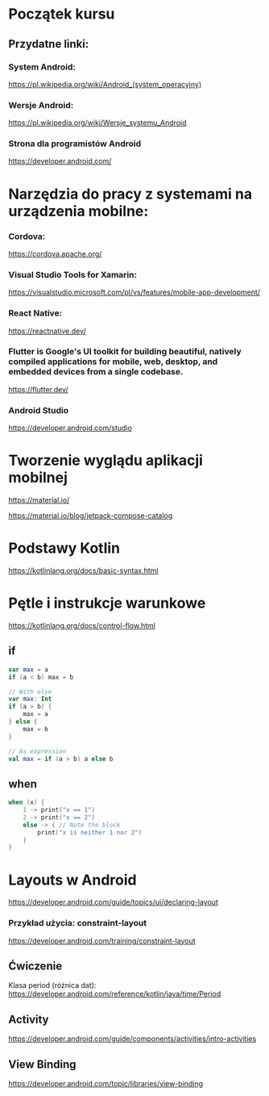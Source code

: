 # Początek kursu

## Przydatne linki:
### System Android:
https://pl.wikipedia.org/wiki/Android_(system_operacyjny)
### Wersje Android:
https://pl.wikipedia.org/wiki/Wersje_systemu_Android
### Strona dla programistów Android
https://developer.android.com/

# Narzędzia do pracy z systemami na urządzenia mobilne:
### Cordova:

https://cordova.apache.org/

### Visual Studio Tools for Xamarin:

https://visualstudio.microsoft.com/pl/vs/features/mobile-app-development/

### React Native:

https://reactnative.dev/

### Flutter is Google's UI toolkit for building beautiful, natively compiled applications for mobile, web, desktop, and embedded devices from a single codebase. 

https://flutter.dev/

### Android Studio

https://developer.android.com/studio

# Tworzenie wyglądu aplikacji mobilnej

https://material.io/

https://material.io/blog/jetpack-compose-catalog

# Podstawy Kotlin

https://kotlinlang.org/docs/basic-syntax.html

# Pętle i instrukcje warunkowe

https://kotlinlang.org/docs/control-flow.html

## if

```kotlin
var max = a
if (a < b) max = b

// With else
var max: Int
if (a > b) {
    max = a
} else {
    max = b
}

// As expression
val max = if (a > b) a else b

```

## when

```kotlin
when (x) {
    1 -> print("x == 1")
    2 -> print("x == 2")
    else -> { // Note the block
        print("x is neither 1 nor 2")
    }
}

```

# Layouts w Android

https://developer.android.com/guide/topics/ui/declaring-layout

### Przykład użycia: constraint-layout

https://developer.android.com/training/constraint-layout

## Ćwiczenie

Klasa period (różnica dat): https://developer.android.com/reference/kotlin/java/time/Period

## Activity

https://developer.android.com/guide/components/activities/intro-activities

## View Binding

https://developer.android.com/topic/libraries/view-binding